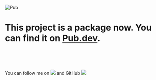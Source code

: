![Pub](https://img.shields.io/pub/v/playable_menu_flutter)
# This project is a package now. You can find it on [Pub.dev](https://pub.dev/playable_toolbar_flutter).

<br>
<br>
<br>

You can follow me on  <a href="https://instagram.com/mr_tz.dev/"><img src="https://img.shields.io/badge/Instagram-E4405F?style=flat-square&logo=instagram&logoColor=white"></a> and GitHub <a href="https://github.com/SalehTZ"><img src="https://img.shields.io/github/followers/SalehTZ?logo=github&style=flat-square"></a>
